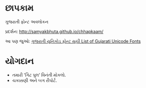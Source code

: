 છાપકામ
=====

ગુજરાતી ફોન્ટ અવલોકન

પ્રદર્શન: <http://samyakbhuta.github.io/chhapkaam/>

આ પણ જુઓ: [ગુજરાતી યુનિકોડ ફોન્ટ સૂચી List of Gujarati Unicode Fonts](https://github.com/samyakbhuta/chhapkaam/wiki/%E0%AA%97%E0%AB%81%E0%AA%9C%E0%AA%B0%E0%AA%BE%E0%AA%A4%E0%AB%80-%E0%AA%AF%E0%AB%81%E0%AA%A8%E0%AA%BF%E0%AA%95%E0%AB%8B%E0%AA%A1-%E0%AA%AB%E0%AB%8B%E0%AA%A8%E0%AB%8D%E0%AA%9F-%E0%AA%B8%E0%AB%82%E0%AA%9A%E0%AB%80---List-of-Gujarati-Unicode-Fonts)

યોગદાન
=====

* તમારી 'ગિટ પુલ' વિનંતી મોકલો.
* ચકાસણી અને બગ રીપોર્ટ.
